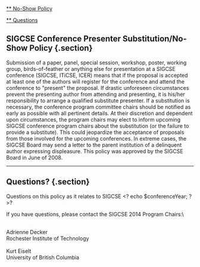 [** No-Show Policy](#policy)

[** Questions](#questions)

SIGCSE Conference Presenter Substitution/No-Show Policy {.section}
-------------------------------------------------------

Submission of a paper, panel, special session, workshop, poster, working
group, birds-of-feather or anything else for presentation at a SIGCSE
conference (SIGCSE, ITiCSE, ICER) means that if the proposal is accepted
at least one of the authors will register for the conference and attend
the conference to "present" the proposal. If drastic unforeseen
circumstances prevent the presenting author from attending and
presenting, it is his/her responsibility to arrange a qualified
substitute presenter. If a substitution is necessary, the conference
program committee chairs should be notified as early as possible with
all pertinent details. At their discretion and dependent upon
circumstances, the program chairs may elect to inform upcoming SIGCSE
conference program chairs about the substitution (or the failure to
provide a substitute). This could jeopardize the acceptance of proposals
from those involved for the upcoming conferences. In extreme cases, the
SIGCSE Board may send a letter to the parent institution of a delinquent
author expressing displeasure. This policy was approved by the SIGCSE
Board in June of 2008.

* * * * *

Questions? {.section}
----------

Questions on this policy as it relates to SIGCSE \<? echo
\$conferenceYear; ?\>?

If you have questions, please contact the SIGCSE 2014 Program Chairs:\

\
 Adrienne Decker\
 Rochester Institute of Technology\
  \
 Kurt Eiselt\
 University of British Columbia
